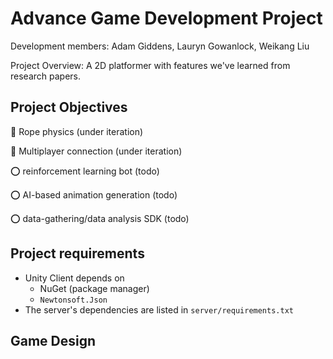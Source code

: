 # Advance Game Development Project

Development members: Adam Giddens, Lauryn Gowanlock, Weikang Liu

Project Overview: A 2D platformer with features we've learned from research papers.

## Project Objectives

:arrows_counterclockwise: Rope physics (under iteration)

:arrows_counterclockwise: Multiplayer connection (under iteration)

:o: reinforcement learning bot (todo)

:o: AI-based animation generation (todo)

:o: data-gathering/data analysis SDK (todo)

## Project requirements

* Unity Client depends on
  * NuGet (package manager) 
  * `Newtonsoft.Json`
* The server's dependencies are listed in `server/requirements.txt`

## Game Design




